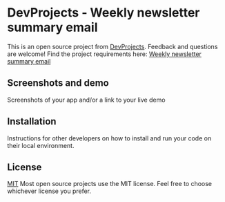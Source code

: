 # DevProjects - Weekly newsletter summary email

This is an open source project from [DevProjects](http://www.codementor.io/projects). Feedback and questions are welcome!
Find the project requirements here: [Weekly newsletter summary email](https://www.codementor.io/projects/web/weekly-newsletter-summary-email-atx32ild7k)

## Screenshots and demo
Screenshots of your app and/or a link to your live demo

## Installation
Instructions for other developers on how to install and run your code on their local environment.

## License
[MIT](https://choosealicense.com/licenses/mit/)
Most open source projects use the MIT license. Feel free to choose whichever license you prefer.
